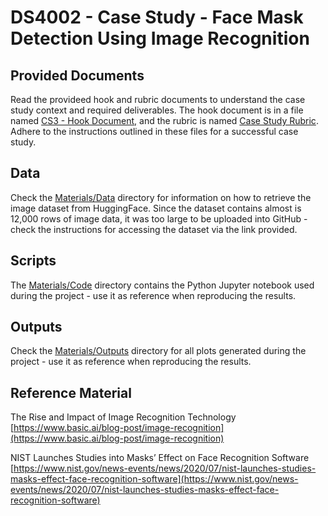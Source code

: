 # DS4002 - Case Study - Face Mask Detection Using Image Recognition

## Provided Documents

Read the provideed hook and rubric documents to understand the case study context and required deliverables. The hook document is in a file named [CS3 - Hook Document,](https://github.com/rithwikraman/DS4002_CS3/blob/main/CS3%20-%20Hook%20Document.pdf) and the rubric is named [Case Study Rubric](https://github.com/rithwikraman/DS4002_CS3/blob/main/Case%20Study%20Rubric.pdf). Adhere to the instructions outlined in these files for a successful case study. 

## Data

Check the [Materials/Data](https://github.com/rithwikraman/DS4002_CS3/tree/main/Materials/Data) directory for information on how to retrieve the image dataset from HuggingFace. Since the dataset contains almost is 12,000 rows of image data, it was too large to be uploaded into GitHub - check the instructions for accessing the dataset via the link provided. 

## Scripts

The [Materials/Code](https://github.com/rithwikraman/DS4002_CS3/tree/main/Materials/Code) directory contains the Python Jupyter notebook used during the project - use it as reference when reproducing the results. 

## Outputs

Check the [Materials/Outputs](https://github.com/rithwikraman/DS4002_CS3/tree/main/Materials/Output) directory for all plots generated during the project - use it as reference when reproducing the results. 

## Reference Material

The Rise and Impact of Image Recognition Technology
[https://www.basic.ai/blog-post/image-recognition](https://www.basic.ai/blog-post/image-recognition)

NIST Launches Studies into Masks’ Effect on Face Recognition Software
[https://www.nist.gov/news-events/news/2020/07/nist-launches-studies-masks-effect-face-recognition-software](https://www.nist.gov/news-events/news/2020/07/nist-launches-studies-masks-effect-face-recognition-software)

